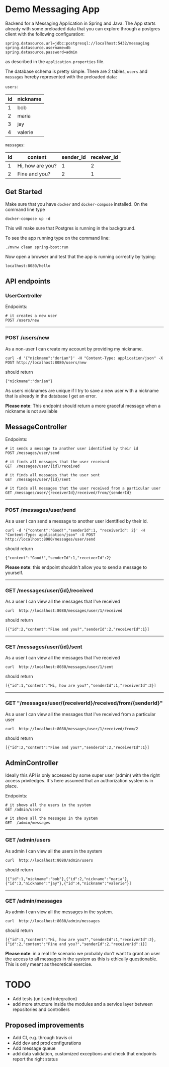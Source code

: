 # Demo Messaging App

Backend for a Messaging Application in Spring and Java.
The App starts already with some preloaded data that you can explore 
through a postgres client with the following configuration:
```$xslt
spring.datasource.url=jdbc:postgresql://localhost:5432/messaging
spring.datasource.username=db
spring.datasource.password=admin
```
as described in the `application.properties` file.

The database schema is pretty simple. There are 2 tables, `users` and `messages`
hereby represented with the preloaded data:

`users`:

| id          | nickname    |
| ----------- | ----------- |
| 1           | bob         |
| 2           | maria       |
| 3           | jay         |
| 4           | valerie     |

`messages`:

| id          | content           | sender_id | receiver_id |
| ----------- | -----------       | --------- | ----------- |
| 1           | Hi, how are you?  | 1         | 2           |
| 2           | Fine and you?     | 2         | 1           |


## Get Started

Make sure that you have `docker` and `docker-compose` installed.
On the command line type 
```$xslt
docker-compose up -d
```
This will make sure that Postgres is running in the background.


To see the app running type on the command line:
```$xslt
./mvnw clean spring-boot:run
```

Now open a browser and test that the app is running correctly by typing:
```$xslt
localhost:8080/hello
```
## API endpoints
### UserController

Endpoints:
```$xslt
# it creates a new user
POST /users/new
```

---
### POST /users/new

As a non-user I can create my account by providing my nickname.
```$xslt
curl -d '{"nickname":"dorian"}' -H "Content-Type: application/json" -X POST http://localhost:8080/users/new
```
should return
```$xslt
{"nickname":"dorian"}
```

As users nicknames are unique if I try to save a new user with a nickname that is already in the database I get an error.

**Please note**: This endpoint should return a more graceful message when a nickname is not available 


## MessageController

Endpoints:
```$xslt
# it sends a message to another user identified by their id
POST /messages/user/send

# it finds all messages that the user received
GET  /messages/user/{id}/received

# it finds all messages that the user sent
GET  /messages/user/{id}/sent

# it finds all messages that the user received from a particular user
GET /messages/user/{receiverId}/received/from/{senderId}
```
---
### POST /messages/user/send

As a user I can send a message to another user identified by their id.

```$xslt
curl -d '{"content":"Good!","senderId":1, "receiverId": 2}' -H "Content-Type: application/json" -X POST http://localhost:8080/messages/user/send
```

should return
```$xslt
{"content":"Good!","senderId":1,"receiverId":2}
```
**Please note**: this endpoint shouldn't allow you to send a message to yourself.

---
### GET /messages/user/{id}/received

As a user I can view all the messages that I've received

```$xslt
curl  http://localhost:8080/messages/user/1/received
```

should return
```$xslt
[{"id":2,"content":"Fine and you?","senderId":2,"receiverId":1}]
```
---
### GET /messages/user/{id}/sent

As a user I can view all the messages that I've received

```$xslt
curl  http://localhost:8080/messages/user/1/sent
```

should return
```$xslt
[{"id":1,"content":"Hi, how are you?","senderId":1,"receiverId":2}]
```
---
### GET "/messages/user/{receiverId}/received/from/{senderId}"

As a user I can view all the messages that I've received from a particular user

```$xslt
curl  http://localhost:8080/messages/user/1/received/from/2
```

should return
```$xslt
[{"id":2,"content":"Fine and you?","senderId":2,"receiverId":1}]
```
## AdminController

Ideally this API is only accessed by some super user (admin) with the right access priviledges.
It's here assumed that an authorization system is in place.

Endpoints:
```$xslt
# it shows all the users in the system
GET /admin/users

# it shows all the messages in the system
GET  /admin/messages
```
---
### GET /admin/users

As admin I can view all the users in the system

```$xslt
curl  http://localhost:8080/admin/users
```

should return
```$xslt
[{"id":1,"nickname":"bob"},{"id":2,"nickname":"maria"},{"id":3,"nickname":"jay"},{"id":4,"nickname":"valerie"}]
```
---
### GET /admin/messages

As admin I can view all the messages in the system. 

```$xslt
curl  http://localhost:8080/admin/messages
```

should return
```$xslt
[{"id":1,"content":"Hi, how are you?","senderId":1,"receiverId":2},{"id":2,"content":"Fine and you?","senderId":2,"receiverId":1}]
```

**Please note**: in a real life scenario we probably don't want to grant an user the access to all messages in the system as this is ethically questionable. This is only meant as theoretical exercise.

# TODO
- Add tests (unit and integration)
- add more structure inside the modules and a service layer between repositories 
and controllers

## Proposed improvements
- Add CI, e.g. through travis ci
- Add dev and prod configurations
- Add message queue
- add data validation, customized exceptions and check that endpoints report the right status



